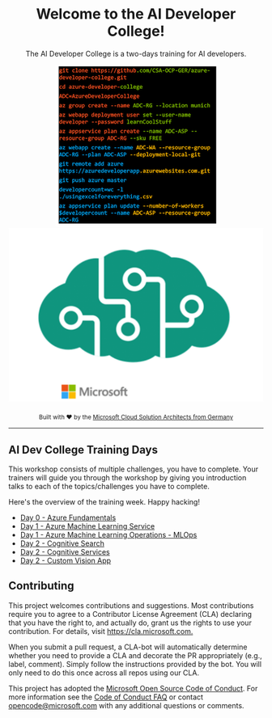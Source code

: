 <div align="center">
  <h1>Welcome to the AI Developer College!</h1>
  <p>The AI Developer College is a two-days training for AI developers.</p>
  
![ADC](./images/ADC_Back.png) <br> ![AI DEV](./images/aidevcollegesmall2.png)

  <p>
    <sub>Built with ❤︎ by the
      <a href="https://github.com/CSA-OCP-GER">Microsoft Cloud Solution Architects from Germany</a>
    </sub>
  </p>

</div>

<hr>

## AI Dev College Training Days

This workshop consists of multiple challenges, you have to complete. Your trainers will guide you through the workshop by giving you introduction talks to each of the topics/challenges you have to complete.  

Here's the overview of the training week. Happy hacking!
  
- [Day 0 - Azure Fundamentals](day0/README.md)
- [Day 1 - Azure Machine Learning Service](day1/AzureMachineLearningService/README.md)
- [Day 1 - Azure Machine Learning Operations - MLOps](day1/MLOps/MLOps.md)
- [Day 2 - Cognitive Search](day2/CognitiveSearch/CognitiveSearch.md)
- [Day 2 - Cognitive Services](day2/CognitiveServices/Challenge/CognitiveServices.md)
- [Day 2 - Custom Vision App](day2/CustomVisionApp/CustomVisionApp.md)

## Contributing ##

This project welcomes contributions and suggestions.  Most contributions require you to agree to a
Contributor License Agreement (CLA) declaring that you have the right to, and actually do, grant us
the rights to use your contribution. For details, visit <https://cla.microsoft.com.>

When you submit a pull request, a CLA-bot will automatically determine whether you need to provide
a CLA and decorate the PR appropriately (e.g., label, comment). Simply follow the instructions
provided by the bot. You will only need to do this once across all repos using our CLA.

This project has adopted the [Microsoft Open Source Code of Conduct](https://opensource.microsoft.com/codeofconduct/).
For more information see the [Code of Conduct FAQ](https://opensource.microsoft.com/codeofconduct/faq/) or
contact [opencode@microsoft.com](mailto:opencode@microsoft.com) with any additional questions or comments.